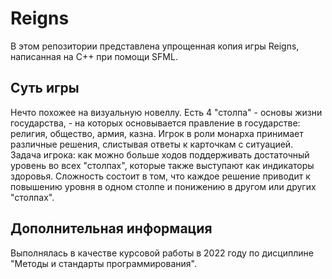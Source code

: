 # Reigns

В этом репозитории представлена упрощенная копия игры Reigns, написанная на C++ при помощи SFML.

## Суть игры

Нечто похожее на визуальную новеллу. Есть 4 "столпа" - основы жизни государства, - на которых основывается правление в государстве: религия, общество, армия, казна. Игрок в роли монарха принимает различные решения, слистывая ответы к карточкам с ситуацией. Задача игрока: как можно больше ходов поддерживать достаточный уровень во всех "столпах", которые также выступают как индикаторы здоровья. Сложность состоит в том, что каждое решение приводит к повышению уровня в одном столпе и понижению в другом или других "столпах".

## Дополнительная информация

Выполнялась в качестве курсовой работы в 2022 году по дисциплине "Методы и стандарты программирования".
